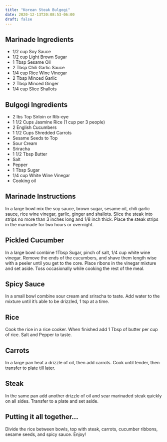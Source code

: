 ```yaml
---
title: "Korean Steak Bulgogi"
date: 2020-12-13T20:08:53-06:00
draft: false
---
```


## Marinade Ingredients
- 1/2 cup Soy Sauce
- 1/2 cup Light Brown Sugar
- 1 Tbsp Sesame Oil
- 2 Tbsp Chili Garlic Sauce
- 1/4 cup Rice Wine Vinegar
- 2 Tbsp Minced Garlic
- 2 Tbsp Minced Ginger
- 1/4 cup Slice Shallots

## Bulgogi Ingredients
- 2 lbs Top Sirloin or Rib-eye
- 1 1/2 Cups Jasmine Rice (1 cup per 3 people)
- 2 English Cucumbers
- 1 1/2 Cups Shredded Carrots
- Sesame Seeds to Top
- Sour Cream
- Sriracha
- 1 1/2 Tbsp Butter
- Salt
- Pepper
- 1 Tbsp Sugar
- 1/4 cup White Wine Vinegar
- Cooking oil

## Marinade Instructions
In a large bowl mix the soy sauce, brown sugar, sesame oil, chili garlic sauce, rice wine vinegar, garlic, ginger and shallots. Slice the steak into strips no more than 3 inches long and 1/8 inch thick. Place the steak strips in the marinade for two hours or overnight.

## Pickled Cucumber
In a large bowl combine 1Tbsp Sugar, pinch of salt, 1/4 cup white wine vinegar. Remove the ends of the cucumbers, and shave them length wise with a peeler until you get to the core. Place ribons in the vinegar mixture and set aside. Toss occasionally while cooking the rest of the meal.

## Spicy Sauce
In a small bowl combine sour cream and sriracha to taste. Add water to the mixture until it’s able to be drizzled, 1 tsp at a time.

## Rice
Cook the rice in a rice cooker. When finished add 1 Tbsp of butter per cup of rice. Salt and Pepper to taste.

## Carrots
In a large pan heat a drizzle of oil, then add carrots. Cook until tender, then transfer to plate till later.

## Steak
In the same pan add another drizzle of oil and sear marinaded steak quickly on all sides. Transfer to a plate and set aside.

## Putting it all together…
Divide the rice between bowls, top with steak, carrots, cucumber ribbons, sesame seeds, and spicy sauce. Enjoy!